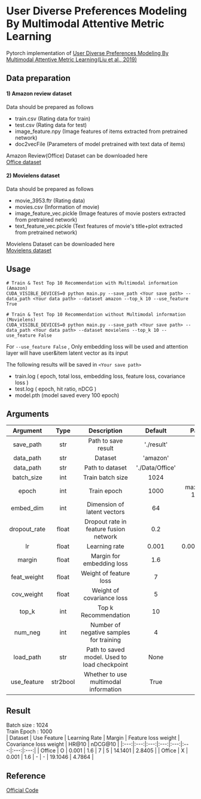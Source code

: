 # User Diverse Preferences Modeling By Multimodal Attentive Metric Learning
Pytorch implementation of [User Diverse Preferences Modeling By Multimodal Attentive Metric Learning(Liu et al., 2019)](https://dl.acm.org/doi/abs/10.1145/3343031.3350953)

## Data preparation
#### 1) Amazon review dataset
Data should be prepared as follows
- train.csv (Rating data for train)
- test.csv (Rating data for test)
- image_feature.npy (Image features of items extracted from pretrained network)
- doc2vecFile (Parameters of model pretrained with text data of items)

Amazon Review(Office) Dataset can be downloaded here<br>
[Office dataset](https://drive.google.com/drive/folders/19pfDw8fpIfcI4B2oncygxo9OJKo9apG2?usp=sharing)

#### 2) Movielens dataset
Data should be prepared as follows
- movie_3953.ftr (Rating data)
- movies.csv (Information of movie)
- image_feature_vec.pickle (Image features of movie posters extracted from pretrained network)
- text_feature_vec.pickle (Text features of movie's title+plot extracted from pretrained network)

Movielens Dataset can be downloaded here<br>
[Movielens dataset](https://drive.google.com/drive/folders/15T7s2DDFt1HLlwRVw4ytViKE2rAAXgsj)


## Usage
```
# Train & Test Top 10 Recommendation with Multimodal information (Amazon)
CUDA_VISIBLE_DEVICES=0 python main.py --save_path <Your save path> --data_path <Your data path> --dataset amazon --top_k 10 --use_feature True
```
```
# Train & Test Top 10 Recommendation without Multimodal information (Movielens)
CUDA_VISIBLE_DEVICES=0 python main.py --save_path <Your save path> --data_path <Your data path> --dataset movielens --top_k 10 --use_feature False
```
For ```--use_feature False``` , Only embedding loss will be used and attention layer will have user&item latent vector as its input</br>

The following results will be saved in ```<Your save path>```
- train.log ( epoch, total loss, embedding loss, feature loss, covariance loss )
- test.log ( epoch, hit ratio, nDCG )
- model.pth (model saved every 100 epoch)


## Arguments
| Argument | Type | Description | Default | Paper |
|:---:|:---:|:---:|:---:|:---:|
|save_path|str|Path to save result|'./result'|-|
|data_path|str|Dataset|'amazon'|-|
|data_path|str|Path to dataset|'./Data/Office'|-|
|batch_size|int|Train batch size|1024|-|
|epoch|int|Train epoch|1000|maximum 1000|
|embed_dim|int|Dimension of latent vectors|64|64|
|dropout_rate|float|Dropout rate in feature fusion network|0.2|-|
|lr|float|Learning rate|0.001|0.0001~0.1|
|margin|float|Margin for embedding loss|1.6|1.6|
|feat_weight|float|Weight of feature loss|7|7|
|cov_weight|float|Weight of covariance loss|5|5|
|top_k|int|Top k Recommendation|10|10|
|num_neg|int|Number of negative samples for training|4|4|
|load_path|str|Path to saved model. Used to load checkpoint|None|-|
|use_feature|str2bool|Whether to use multimodal information|True|-|
## Result
Batch size : 1024</br>
Train Epoch : 1000</br>
| Dataset | Use Feature | Learning Rate | Margin | Feature loss weight | Covariance loss weight | HR@10 | nDCG@10 |
|:---:|:---:|:---:|:---:|:---:|:---:|:---:|:---:|
| Office | O | 0.001 | 1.6 | 7 | 5 | 14.1401 | 2.8405 |
| Office | X | 0.001 | 1.6 | - | - | 19.1046 | 4.7864 |




## Reference
[Official Code](https://github.com/liufancs/MAML#user-diverse-preferences-modeling-by-multimodal-attentive-metric-learning)
